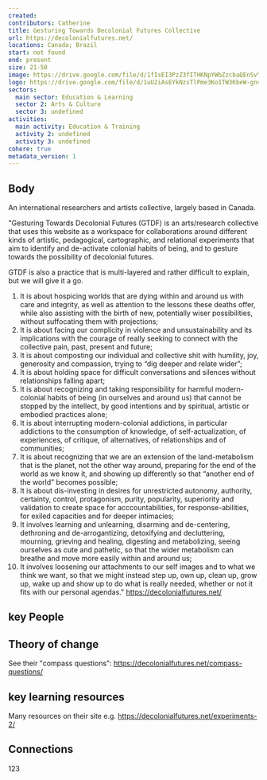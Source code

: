 ```yaml
---
created:
contributors: Catherine
title: Gesturing Towards Decolonial Futures Collective
url: https://decolonialfutures.net/
locations: Canada; Brazil
start: not found
end: present
size: 21-50
image: https://drive.google.com/file/d/1fIsEI3PzZ3fITHKNpYWbZzcbaQEnSvY1/view?usp=drive_link
logo: https://drive.google.com/file/d/1uU2iAsEYkNzsTlPme3Ko1TW3KbeW-gnv/view?usp=drive_link
sectors:
  main sector: Education & Learning
  sector 2: Arts & Culture
  sector 3: undefined
activities: 
  main activity: Education & Training
  activity 2: undefined
  activity 3: undefined
cohere: true
metadata_version: 1
---
```



## Body

An international researchers and artists collective, largely based in Canada.

"Gesturing Towards Decolonial Futures (GTDF) is an arts/research collective that uses this website as a workspace for collaborations around different kinds of artistic, pedagogical, cartographic, and relational experiments that aim to identify and de-activate colonial habits of being, and to gesture towards the possibility of decolonial futures.

GTDF is also a practice that is multi-layered and rather difficult to explain, but we will give it a go.

1. It is about hospicing worlds that are dying within and around us with care and integrity, as well as attention to the lessons these deaths offer, while also assisting with the birth of new, potentially wiser possibilities, without suffocating them with projections;
2. It is about facing our complicity in violence and unsustainability and its implications with the courage of really seeking to connect with the collective pain, past, present and future;
3. It is about composting our individual and collective shit with humility, joy, generosity and compassion, trying to “dig deeper and relate wider”;
4. It is about holding space for difficult conversations and silences without relationships falling apart;
5. It is about recognizing and taking responsibility for harmful modern-colonial habits of being (in ourselves and around us) that cannot be stopped by the intellect, by good intentions and by spiritual, artistic or embodied practices alone;
6. It is about interrupting modern-colonial addictions, in particular addictions to the consumption of knowledge, of self-actualization, of experiences, of critique, of alternatives, of relationships and of communities;
7. It is about recognizing that we are an extension of the land-metabolism that is the planet, not the other way around, preparing for the end of the world as we know it, and showing up differently so that “another end of the world” becomes possible;
8. It is about dis-investing in desires for unrestricted autonomy, authority, certainty, control, protagonism, purity, popularity, superiority and validation to create space for acccountabilities, for response-abilities, for exiled capacities and for deeper intimacies;
9. It involves learning and unlearning, disarming and de-centering, dethroning and de-arrogantizing, detoxifying and decluttering, mourning, grieving and healing, digesting and metabolizing, seeing ourselves as cute and pathetic, so that the wider metabolism can breathe and move more easily within and around us;
10. It involves loosening our attachments to our self images and to what we think we want, so that we might instead step up, own up, clean up, grow up, wake up and show up to do what is really needed, whether or not it fits with our personal agendas."
https://decolonialfutures.net/ 

## key People



## Theory of change

See their "compass questions": https://decolonialfutures.net/compass-questions/

## key learning resources

Many resources on their site e.g. https://decolonialfutures.net/experiments-2/ 

## Connections

123

